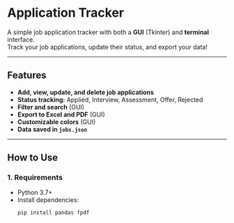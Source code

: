 # Application Tracker

A simple job application tracker with both a **GUI** (Tkinter) and **terminal** interface.  
Track your job applications, update their status, and export your data!

---

## Features

- **Add, view, update, and delete job applications**
- **Status tracking:** Applied, Interview, Assessment, Offer, Rejected
- **Filter and search** (GUI)
- **Export to Excel and PDF** (GUI)
- **Customizable colors** (GUI)
- **Data saved in `jobs.json`**

---

## How to Use

### 1. Requirements

- Python 3.7+
- Install dependencies:
  ```sh
  pip install pandas fpdf
